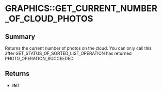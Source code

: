 # GRAPHICS::GET_CURRENT_NUMBER_OF_CLOUD_PHOTOS

## Summary
Returns the current number of photos on the cloud. You can only call this after GET_STATUS_OF_SORTED_LIST_OPERATION has returned PHOTO_OPERATION_SUCCEEDED.

## Returns
* **INT**
